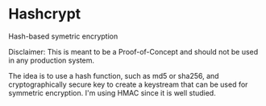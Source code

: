 # Hashcrypt

Hash-based symetric encryption

Disclaimer: This is meant to be a Proof-of-Concept and should not be used in any
production system.

The idea is to use a hash function, such as md5 or sha256, and cryptographically
secure key to create a keystream that can be used for symmetric encryption. I'm
using HMAC since it is well studied.
